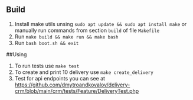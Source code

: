 ## Build
1. Install make utils unsing `sudo apt update && sudo apt install make` or manually run commands from section `build` of file `Makefile`
2. Run `make build && make run && make bash`
3. Run `bash boot.sh && exit`

##Using
1. To run tests use `make test`
2. To create and print 10 delivery use `make create_delivery`
3. Test for api endpoints you can see at https://github.com/dmytroandkovalov/delivery-crm/blob/main/crm/tests/Feature/DeliveryTest.php
